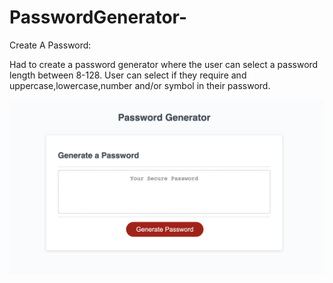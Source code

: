 # PasswordGenerator-
Create A Password:

Had to create a password generator where the user can select a password length between 8-128. 
User can select if they require and uppercase,lowercase,number and/or symbol in their password. 

![WebPageScreenshot](./Assets/Screen%20Shot%202022-05-13%20at%206.14.00%20PM.png)


